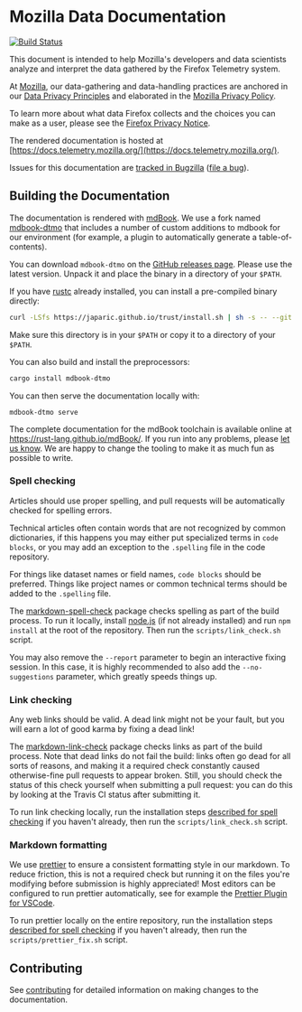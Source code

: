 # Mozilla Data Documentation

[![Build Status](https://github.com/mozilla/data-docs/workflows/Build/badge.svg)](https://github.com/mozilla/data-docs/actions?query=workflow%3ABuild)

This document is intended to help Mozilla's developers and data scientists
analyze and interpret the data gathered by the Firefox Telemetry system.

At [Mozilla](https://www.mozilla.org), our data-gathering and data-handling
practices are anchored in our
[Data Privacy Principles](https://www.mozilla.org/en-US/privacy/principles/)
and elaborated in the [Mozilla Privacy Policy](https://www.mozilla.org/en-US/privacy/).

To learn more about what data Firefox collects and the choices you can make
as a user, please see the [Firefox Privacy Notice](https://www.mozilla.org/en-US/privacy/firefox/).

The rendered documentation is hosted at [https://docs.telemetry.mozilla.org/](https://docs.telemetry.mozilla.org/).

Issues for this documentation are [tracked in Bugzilla][docszilla] ([file a bug]).

[docszilla]: https://bugzilla.mozilla.org/buglist.cgi?product=Data%20Platform%20and%20Tools&component=Documentation%20and%20Knowledge%20Repo%20%28RTMO%29&resolution=---
[file a bug]: https://bugzilla.mozilla.org/enter_bug.cgi?component=Documentation%20and%20Knowledge%20Repo%20(RTMO)&product=Data%20Platform%20and%20Tools

## Building the Documentation

The documentation is rendered with [mdBook](https://github.com/rust-lang/mdBook).
We use a fork named [mdbook-dtmo](https://github.com/badboy/mdbook-dtmo) that includes a number of custom additions to mdbook for our environment
(for example, a plugin to automatically generate a table-of-contents).

You can download `mdbook-dtmo` on the [GitHub releases page](https://github.com/badboy/mdbook-dtmo/releases).
Please use the latest version.
Unpack it and place the binary in a directory of your `$PATH`.

If you have [rustc](https://www.rust-lang.org/) already installed, you can install a pre-compiled binary directly:

```bash
curl -LSfs https://japaric.github.io/trust/install.sh | sh -s -- --git badboy/mdbook-dtmo
```

Make sure this directory is in your `$PATH` or copy it to a directory of your `$PATH`.

You can also build and install the preprocessors:

```bash
cargo install mdbook-dtmo
```

You can then serve the documentation locally with:

```
mdbook-dtmo serve
```

The complete documentation for the mdBook toolchain is available online at <https://rust-lang.github.io/mdBook/>.
If you run into any problems, please [let us know](https://docs.telemetry.mozilla.org/concepts/getting_help.html). We are happy to change the tooling to make it as much fun as possible to write.

### Spell checking

Articles should use proper spelling, and pull requests will be automatically checked for spelling
errors.

Technical articles often contain words that are not recognized by common dictionaries, if this
happens you may either put specialized terms in `code blocks`, or you may add an exception to
the `.spelling` file in the code repository.

For things like dataset names or field names, `code blocks` should be preferred. Things like
project names or common technical terms should be added to the `.spelling` file.

The [markdown-spell-check](https://www.npmjs.com/package/markdown-spellcheck) package checks spelling as part of the build process. To run it locally, install [node.js](https://nodejs.org/en/) (if not already installed) and run `npm install` at the root of the repository. Then run the `scripts/link_check.sh` script.

You may also remove the `--report` parameter to begin an interactive fixing session. In this
case, it is highly recommended to also add the `--no-suggestions` parameter, which greatly
speeds things up.

### Link checking

Any web links should be valid. A dead link might not be your fault, but you will earn a lot of good karma by fixing a dead link!

The [markdown-link-check](https://www.npmjs.com/package/markdown-link-check) package checks links as part of the build process. Note that dead links do not fail the build: links often go dead for all sorts of reasons, and making it a required check constantly caused otherwise-fine pull requests to appear broken. Still, you should check the status of this check yourself when submitting a pull request: you can do this by looking at the Travis CI status after submitting it.

To run link checking locally, run the installation steps [described for spell checking](#spell-checking) if you haven't already, then run the `scripts/link_check.sh` script.

### Markdown formatting

We use [prettier](https://prettier.io) to ensure a consistent formatting style in our markdown.
To reduce friction, this is not a required check but running it on the files
you're modifying before submission is highly appreciated!
Most editors can be configured to run prettier automatically,
see for example the
[Prettier Plugin for VSCode](https://marketplace.visualstudio.com/items?itemName=esbenp.prettier-vscode).

To run prettier locally on the entire repository, run the installation steps
[described for spell checking](#spell-checking) if you haven't already, then
run the `scripts/prettier_fix.sh` script.

## Contributing

See [contributing](https://docs.telemetry.mozilla.org/contributing/index.html) for detailed information on making changes to the documentation.
